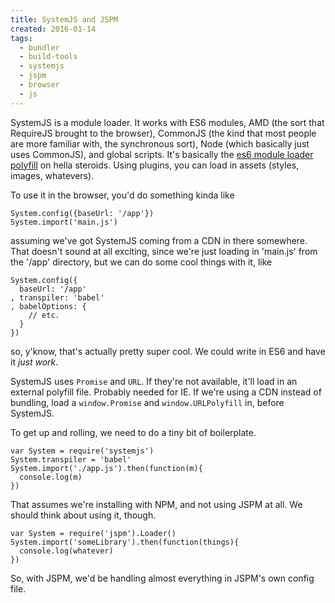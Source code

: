 ```yaml
---
title: SystemJS and JSPM
created: 2016-01-14
tags:
  - bundler
  - build-tools
  - systemjs
  - jspm
  - browser
  - js
---
```


SystemJS is a module loader. It works with ES6 modules, AMD (the sort that RequireJS brought to the browser), CommonJS (the kind that most people are more familiar with, the synchronous sort), Node (which basically just uses CommonJS), and global scripts. It's basically the [es6 module loader polyfill](https://github.com/ModuleLoader/es6-module-loader) on hella steroids. Using plugins, you can load in assets (styles, images, whatevers).

To use it in the browser, you'd do something kinda like

    System.config({baseUrl: '/app'})  
    System.import('main.js')  

assuming we've got SystemJS coming from a CDN in there somewhere. That doesn't sound at all exciting, since we're just loading in 'main.js' from the '/app' directory, but we can do some cool things with it, like  

    System.config({
      baseUrl: '/app'
    , transpiler: 'babel'
    , babelOptions: {
        // etc.
      }
    })

so, y'know, that's actually pretty super cool. We could write in ES6 and have it _just work_.

SystemJS uses `Promise` and `URL`. If they're not available, it'll load in an external polyfill file. Probably needed for IE. If we're using a CDN instead of bundling, load a `window.Promise` and `window.URLPolyfill` in, before SystemJS.

To get up and rolling, we need to do a tiny bit of boilerplate.  

    var System = require('systemjs')  
    System.transpiler = 'babel'  
    System.import('./app.js').then(function(m){  
      console.log(m)  
    })  

That assumes we're installing with NPM, and not using JSPM at all. We should think about using it, though.  

    var System = require('jspm').Loader()  
    System.import('someLibrary').then(function(things){  
      console.log(whatever)  
    })  

So, with JSPM, we'd be handling almost everything in JSPM's own config file.  
